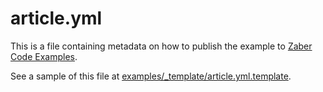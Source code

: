 # article.yml

This is a file containing metadata on how to publish the example to [Zaber Code Examples](https://software.zaber.com/examples).

See a sample of this file at [examples/_template/article.yml.template](../examples/_template/article.yml.template).
